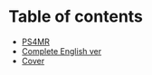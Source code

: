 # Table of contents

* [PS4MR](README.md)
* [Complete English ver](complete-english-ver.md)
* [Cover](cover.md)
